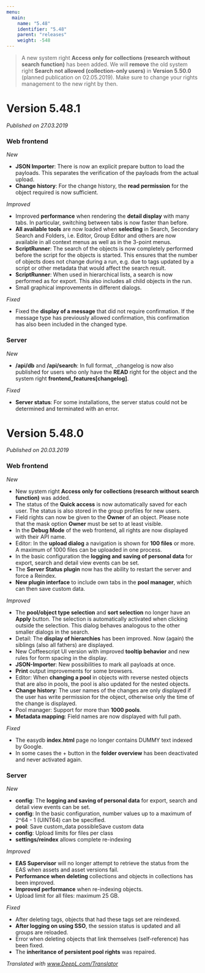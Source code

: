 ```yaml
---
menu:
  main:
    name: "5.48"
    identifier: "5.48"
    parent: "releases"
    weight: -548
---
```


> A new system right **Access only for collections (research without search function)** has been added. We will **remove** the old system right **Search not allowed (collection-only users)** in **Version 5.50.0** (planned publication on 02.05.2019). Make sure to change your rights management to the new right by then.

# Version 5.48.1

*Published on 27.03.2019*

### Web frontend

*New*

- **JSON Importer**: There is now an explicit prepare button to load the payloads. This separates the verification of the payloads from the actual upload.
- **Change history**: For the change history, the **read permission** for the object required is now sufficient. 

*Improved*

- Improved **performance** when rendering the **detail display** with many tabs. In particular, switching between tabs is now faster than before.
- **All available tools** are now loaded when **selecting** in Search, Secondary Search and Folders, i.e. Editor, Group Editor and others are now available in all context menus as well as in the 3-point menus.
- **ScriptRunner**: The search of the objects is now completely performed before the script for the objects is started. This ensures that the number of objects does not change during a run, e.g. due to tags updated by a script or other metadata that would affect the search result.
- **ScriptRunner**: When used in hierarchical lists, a search is now performed as for export. This also includes all child objects in the run.
- Small graphical improvements in different dialogs.

*Fixed*

- Fixed the **display of a message** that did not require confirmation. If the message type has previously allowed confirmation, this confirmation has also been included in the changed type.

### Server

*New*

- **/api/db** and **/api/search**: In full format, _changelog is now also published for users who only have the **READ** right for the object and the system right **frontend_features[changelog]**.

*Fixed*

  - **Server status**: For some installations, the server status could not be determined and terminated with an error.

# Version 5.48.0

*Published on 20.03.2019*

### Web frontend

*New*

- New system right **Access only for collections (research without search function)** was added.
- The status of the **Quick access** is now automatically saved for each user. The status is also stored in the group profiles for new users.
- Field rights can now be given to the **Owner** of an object. Please note that the mask option **Owner** must be set to at least visible.
- In the **Debug Mode** of the web frontend, all rights are now displayed with their API name.
- Editor: In the **upload dialog** a navigation is shown for **100 files** or more. A maximum of 1000 files can be uploaded in one process.
- In the basic configuration the **logging and saving of personal data** for export, search and detail view events can be set.
- The **Server Status plugin** now has the ability to restart the server and force a Reindex.
- **New plugin interface** to include own tabs in the **pool manager**, which can then save custom data.

*Improved*

- The **pool/object type selection** and **sort selection** no longer have an **Apply** button. The selection is automatically activated when clicking outside the selection. This dialog behaves analogous to the other smaller dialogs in the search.
- Detail: The **display of hierarchies** has been improved. Now (again) the siblings (also all fathers) are displayed.
- New Coffeescript UI version with improved **tooltip behavior** and new rules for form spacing in the display.
- **JSON-Importer**: New possibilities to mark all payloads at once.
- **Print** output improvements for some browsers.
- Editor: When **changing a pool** in objects with reverse nested objects that are also in pools, the pool is also updated for the nested objects.
- **Change history**: The user names of the changes are only displayed if the user has write permission for the object, otherwise only the time of the change is displayed.
- Pool manager: Support for more than **1000 pools**.
- **Metadata mapping**: Field names are now displayed with full path.

*Fixed*

- The easydb **index.html** page no longer contains DUMMY text indexed by Google.
- In some cases the + button in the **folder overview** has been deactivated and never activated again.

### Server

*New*

- **config**: The **logging and saving of personal data** for export, search and detail view events can be set.
- **config**: In the basic configuration, number values up to a maximum of 2^64 - 1 (UINT64) can be specified.
- **pool**: Save custom_data possibleSave custom data
- **config**: Upload limits for files per class
- **settings/reindex** allows complete re-indexing

*Improved*

- **EAS Supervisor** will no longer attempt to retrieve the status from the EAS when assets and asset versions fail.
- **Performance when deleting** collections and objects in collections has been improved.
- **Improved performance** when re-indexing objects.
- Upload limit for all files: maximum 25 GB.

*Fixed*

- After deleting tags, objects that had these tags set are reindexed.
- **After logging on using SSO**, the session status is updated and all groups are reloaded.
- Error when deleting objects that link themselves (self-reference) has been fixed.
- The **inheritance of persistent pool rights** was repaired.

*Translated with www.DeepL.com/Translator*